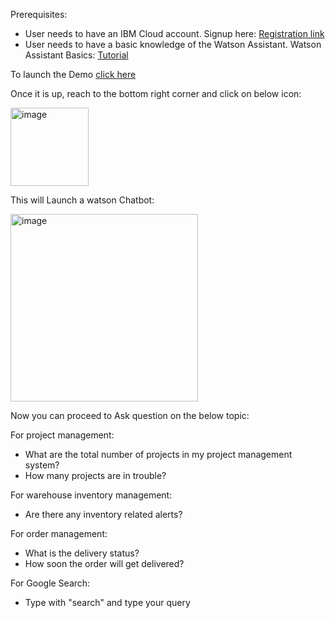 Prerequisites:
- User needs to have an IBM Cloud account. Signup here: [Registration link](https://cloud.ibm.com/registration)
- User needs to have a basic knowledge of the Watson Assistant. Watson Assistant Basics: [Tutorial](https://developer.ibm.com/learningpaths/get-started-watson-assistant/)

To launch the Demo [click here](https://htmlpreview.github.io/?https://github.com/ibm-build-lab/Watson-Assistant/blob/main/external-api-web-functions/Main/AcmeCorp.html)

Once it is up, reach to the bottom right corner and click on below icon:

<img width="125" alt="image" src="https://user-images.githubusercontent.com/114666786/201085983-84d23842-1596-4265-928d-9f48511946d0.png">
 

This will Launch a watson Chatbot:

<img width="300" alt="image" src="https://user-images.githubusercontent.com/114666786/201086081-ddbfc3b8-2817-42c3-ab0d-bc4a7722977b.png">
 

Now you can proceed to Ask question on the below topic:

For project management:
 - What are the total number of projects in my project management system?
 - How many projects are in trouble?

 For warehouse inventory management:
 - Are there any inventory related alerts?

 For order management:
 - What is the delivery status?
 - How soon the order will get delivered?

 For Google Search:
 - Type with "search" and type your query
